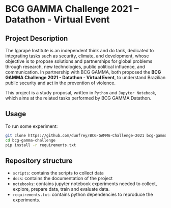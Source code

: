 # BCG GAMMA Challenge 2021 – Datathon - Virtual Event

## Project Description

The Igarapé Institute is an independent think and do tank, dedicated to integrating tasks such as security, climate, and development, whose objective is to propose solutions and partnerships for global problems through research, new technologies, public political influence, and communication. In partnership with BCG GAMMA, both proposed the **BCG GAMMA Challenge 2021 - Datathon - Virtual Event**, to understand Brazilian public security and act in the prevention of violence.

This project is a study proposal, written in `Python` and `Jupyter Notebook`, which aims at the related tasks performed by BCG GAMMA Datathon.

## Usage

To run some experiment:

```sh
git clone https://github.com/dunfrey/BCG-GAMMA-Challenge-2021 bcg-gamma-challenge
cd bcg-gamma-challenge
pip install -r requirements.txt
```

## Repository structure

- `scripts`: contains the scripts to collect data
- `docs`: contains the documentation of the project
- `notebooks`: contains jupyter notebook experiments needed to collect, explore, prepare data, train and evaluate data.
- `requirements.txt`: contains python dependencies to reproduce the experiments.
